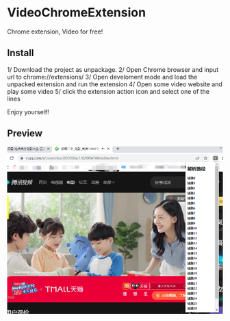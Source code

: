 # VideoChromeExtension
Chrome extension, Video for free!

## Install

1/ Download the project as unpackage.
2/ Open Chrome browser and input url to chrome://extensions/
3/ Open develoment mode and load the unpacked extension and run the extension
4/ Open some video website and play some video
5/ click the extension action icon and select one of the lines

Enjoy yourself!

## Preview

![图片](./img.png)


